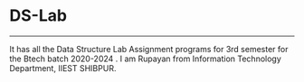 # DS-Lab
---
It has all the Data Structure Lab Assignment programs for 3rd semester for the Btech batch 2020-2024 .
I am Rupayan from Information Technology Department, IIEST SHIBPUR.
